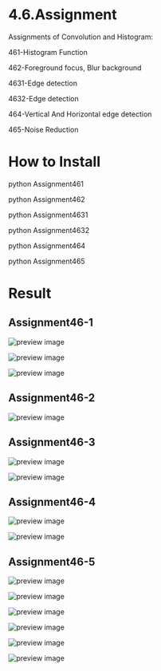 # 4.6.Assignment

Assignments of Convolution and Histogram:

461-Histogram Function

462-Foreground focus, Blur background 

4631-Edge detection 

4632-Edge detection 

464-Vertical And Horizontal edge detection

465-Noise Reduction

# How to Install

python Assignment461

python Assignment462

python Assignment4631

python Assignment4632

python Assignment464

python Assignment465

# Result
## Assignment46-1

![preview image](/output/Figure_1.png)

![preview image](/output/Figure_2.png)

![preview image](/output/Figure_3.png)

## Assignment46-2

![preview image](/output/blured_background.jpg)

## Assignment46-3

![preview image](/output/spider-edge-detection.png)

![preview image](/output/spider-edge-detection.png)

## Assignment46-4

![preview image](/output/building_vertical.png)

![preview image](/output/building_horizontal.png)

## Assignment46-5

![preview image](/output/xray_without_noisy.png)

![preview image](/output/xray_without_noisy_5_5.png)

![preview image](/output/board_without_noisy.png)

![preview image](/output/board_without_noisy_5_5.png)

![preview image](/output/image_without_noisy.png)

![preview image](/output/image_without_noisy_5_5.png)